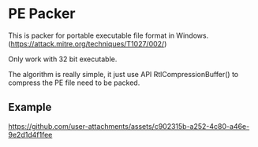# PE Packer
This is packer for portable executable file format in Windows.(https://attack.mitre.org/techniques/T1027/002/)

Only work with 32 bit executable.

The algorithm is really simple, it just use API RtlCompressionBuffer() to compress the PE file need to be packed.


## Example 


https://github.com/user-attachments/assets/c902315b-a252-4c80-a46e-9e2d1d4f1fee



